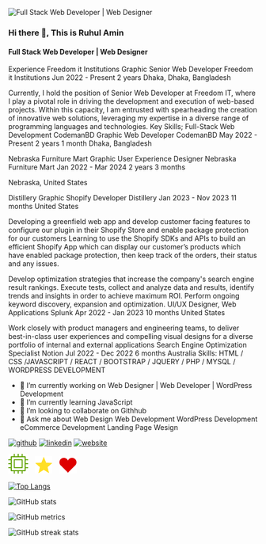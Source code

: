 ![Full Stack Web Developer | Web Designer](https://media.licdn.com/dms/image/D5616AQEP4o0Tr18KMw/profile-displaybackgroundimage-shrink_200_800/0/1710963178344?e=2147483647&v=beta&t=txtrB0x9Vo6Z4d4yqp5cvLPhToMUQeaTfmhWUtzmIZ8)
### Hi there 👋, This is Ruhul Amin
#### Full Stack Web Developer | Web Designer

Experience
Freedom it Institutions Graphic
Senior Web Developer
Freedom it Institutions
Jun 2022 - Present 2 years
Dhaka, Dhaka, Bangladesh

Currently, I hold the position of Senior Web Developer at Freedom IT, where I play a pivotal role in driving the development and execution of web-based projects. Within this capacity, I am entrusted with spearheading the creation of innovative web solutions, leveraging my expertise in a diverse range of programming languages and technologies.
Key Skills;
Full-Stack Web Development
CodemanBD Graphic
Web Developer
CodemanBD
May 2022 - Present 2 years 1 month
Dhaka, Bangladesh

Nebraska Furniture Mart Graphic
User Experience Designer
Nebraska Furniture Mart
Jan 2022 - Mar 2024 2 years 3 months

Nebraska, United States

Distillery Graphic
Shopify Developer
Distillery
Jan 2023 - Nov 2023 11 months
United States

Developing a greenfield web app and develop customer facing features to configure our plugin in their Shopify Store and enable package protection for our customers
Learning to use the Shopify SDKs and APIs to build an efficient Shopify App which can display our customer’s products which have enabled package protection, then keep track of the orders, their status and any issues.

Develop optimization strategies that increase the company's search engine result rankings.
Execute tests, collect and analyze data and results, identify trends and insights in order to achieve maximum ROI.
Perform ongoing keyword discovery, expansion and optimization.
UI/UX Designer, Web Applications
Splunk
Apr 2022 - Jan 2023 10 months
United States

Work closely with product managers and engineering teams, to deliver best-in-class user experiences and compelling visual designs for a diverse portfolio of internal and external applications
Search Engine Optimization Specialist
Notion
Jul 2022 - Dec 2022 6 months
Australia
Skills: HTML  / CSS /JAVASCRIPT  /  REACT /  BOOTSTRAP / JQUERY / PHP / MYSQL / WORDPRESS DEVELOPMENT

- 🔭 I’m currently working on Web Designer | Web Developer | WordPress Development 
- 🌱 I’m currently learning JavaScript 
- 👯 I’m looking to collaborate on Githhub 
- 💬 Ask me about  Web Design  Web Development WordPress Development eCommerce Development Landing Page Wesign 


[<img src='https://cdn.jsdelivr.net/npm/simple-icons@3.0.1/icons/github.svg' alt='github' height='40'>](https://github.com/https://github.com/RUHUL-AMIN1987)  [<img src='https://cdn.jsdelivr.net/npm/simple-icons@3.0.1/icons/linkedin.svg' alt='linkedin' height='40'>](https://www.linkedin.com/in/https://www.linkedin.com/in/ruhul-amin-ruhul-amin//)  [<img src='https://cdn.jsdelivr.net/npm/simple-icons@3.0.1/icons/icloud.svg' alt='website' height='40'>](https://exproruhulamin.com/)  

<a href='https://docs.github.com/en/developers'><img src='https://raw.githubusercontent.com/acervenky/animated-github-badges/master/assets/devbadge.gif' width='40' height='40'></a> <a href='https://stars.github.com/'><img src='https://raw.githubusercontent.com/acervenky/animated-github-badges/master/assets/starbadge.gif' width='35' height='35'></a> <a href='https://docs.github.com/en/github/supporting-the-open-source-community-with-github-sponsors'><img src='https://raw.githubusercontent.com/acervenky/animated-github-badges/master/assets/sponsorbadge.gif' width='35' height='35'></a> 

[![Top Langs](https://github-readme-stats.vercel.app/api/top-langs/?username=https://github.com/RUHUL-AMIN1987)](https://github.com/anuraghazra/github-readme-stats)

![GitHub stats](https://github-readme-stats.vercel.app/api?username=https://github.com/RUHUL-AMIN1987&show_icons=true)  

![GitHub metrics](https://metrics.lecoq.io/https://github.com/RUHUL-AMIN1987)  

![GitHub streak stats](https://streak-stats.demolab.com/?user=https://github.com/RUHUL-AMIN1987)  


